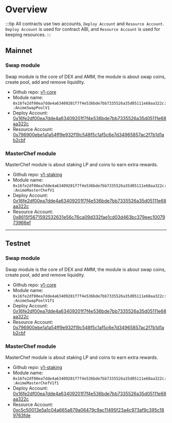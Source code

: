 # Overview

:::tip
All contracts use two accounts, `Deploy Account` and `Resource Account`.
`Deploy Account` is used for contract ABI, and `Resource Account` is used for keeping resources.
:::

## Mainnet
### Swap module
Swap module is the core of DEX and AMM, the module is about swap coins, create pool, add and remove liquidity.
* Github repo: [v1-core](https://github.com/AnimeSwap/v1-core/tree/v1.0.0)
* Module name: `0x16fe2df00ea7dde4a63409201f7f4e536bde7bb7335526a35d05111e68aa322c::AnimeSwapPoolV1`
* Deploy Account: [0x16fe2df00ea7dde4a63409201f7f4e536bde7bb7335526a35d05111e68aa322c](https://explorer.aptoslabs.com/account/0x16fe2df00ea7dde4a63409201f7f4e536bde7bb7335526a35d05111e68aa322c?network=mainnet)
* Resource Account: [0x796900ebe1a1a54ff9e932f19c548f5c1af5c6e7d34965857ac2f7b1d1ab2cbf](https://explorer.aptoslabs.com/account/0x796900ebe1a1a54ff9e932f19c548f5c1af5c6e7d34965857ac2f7b1d1ab2cbf?network=mainnet)

### MasterChef module
MasterChef module is about staking LP and coins to earn extra rewards.
* Github repo: [v1-staking](https://github.com/AnimeSwap/v1-staking)
* Module name: `0x16fe2df00ea7dde4a63409201f7f4e536bde7bb7335526a35d05111e68aa322c::AnimeMasterChefV1`
* Deploy Account: [0x16fe2df00ea7dde4a63409201f7f4e536bde7bb7335526a35d05111e68aa322c](https://explorer.aptoslabs.com/account/0x16fe2df00ea7dde4a63409201f7f4e536bde7bb7335526a35d05111e68aa322c?network=Mainnet)
* Resource Account: [0x8615f5671592532631e56c76ca09d332fae1cd03d463bc379eec1007973966ef](https://explorer.aptoslabs.com/account/0x8615f5671592532631e56c76ca09d332fae1cd03d463bc379eec1007973966ef?network=Mainnet)

------

## Testnet

### Swap module
Swap module is the core of DEX and AMM, the module is about swap coins, create pool, add and remove liquidity.
* Github repo: [v1-core](https://github.com/AnimeSwap/v1-core)
* Module name: `0x16fe2df00ea7dde4a63409201f7f4e536bde7bb7335526a35d05111e68aa322c::AnimeSwapPoolV1f1`
* Deploy Account: [0x16fe2df00ea7dde4a63409201f7f4e536bde7bb7335526a35d05111e68aa322c](https://explorer.aptoslabs.com/account/0x16fe2df00ea7dde4a63409201f7f4e536bde7bb7335526a35d05111e68aa322c?network=Testnet)
* Resource Account: [0x796900ebe1a1a54ff9e932f19c548f5c1af5c6e7d34965857ac2f7b1d1ab2cbf](https://explorer.aptoslabs.com/account/0x796900ebe1a1a54ff9e932f19c548f5c1af5c6e7d34965857ac2f7b1d1ab2cbf?network=Testnet)

### MasterChef module
MasterChef module is about staking LP and coins to earn extra rewards.
* Github repo: [v1-staking](https://github.com/AnimeSwap/v1-staking)
* Module name: `0x16fe2df00ea7dde4a63409201f7f4e536bde7bb7335526a35d05111e68aa322c::AnimeMasterChefV1f1`
* Deploy Account: [0x16fe2df00ea7dde4a63409201f7f4e536bde7bb7335526a35d05111e68aa322c](https://explorer.aptoslabs.com/account/0x16fe2df00ea7dde4a63409201f7f4e536bde7bb7335526a35d05111e68aa322c?network=Testnet)
* Resource Account: [0xc5c50013e5a1c04a665a879a06479c9ac11495f23a4c973af9c395c189763fde](https://explorer.aptoslabs.com/account/0xc5c50013e5a1c04a665a879a06479c9ac11495f23a4c973af9c395c189763fde?network=Testnet)
